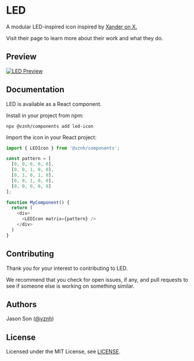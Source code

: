 # LED

A modular LED-inspired icon inspired by [Xander on X.](https://x.com/xanderburgess/status/1963520399662276724)

Visit their page to learn more about their work and what they do.

## Preview
[![LED Preview](https://i.imgur.com/eAmRTJU.gif)](https://imgur.com/a/XbaxUnW)


## Documentation
LED is available as a React component.

Install in your project from npm:
```
npx @vznh/components add led-icon
```

Import the icon in your React project:
```typescript
import { LEDIcon } from '@vznh/components';

const pattern = [
  [0, 0, 0, 0, 0],
  [0, 0, 1, 0, 0],
  [0, 1, 0, 1, 0],
  [0, 0, 1, 0, 0],
  [0, 0, 0, 0, 0]
];

function MyComponent() {
  return (
    <div>
      <LEDIcon matrix={pattern} />
    </div>
  )
}
```

## Contributing
Thank you for your interest to contributing to LED.

 We recommend that you check for open issues, if any, and pull requests to see if someone else is working on something similar.

## Authors
Jason Son ([@vznh](https://github.com/vznh))

## License
Licensed under the MIT License, see [LICENSE](https://github.com/vznh/led/blob/master/LICENSE).
